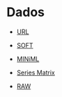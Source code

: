 # Dados

- [URL](https://www.ncbi.nlm.nih.gov/geo/query/acc.cgi?acc=GSE27011)

- [SOFT][SOFT]
- [MINiML][MINiML]
- [Series Matrix][Series]
- [RAW][RAW]

[SOFT]: ./GSE27011_family.soft
[MINiML]: ./GSE27011_family-xml
[Series]: ./GSE27011_series_matrix.txt
[RAW]: ./GSE27011_RAW
